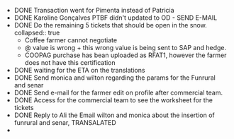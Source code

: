 - DONE Transaction went for Pimenta instead of Patricia
- DONE Karoline Gonçalves PTBF didn't updated to OD - SEND E-MAIL
- DONE Do the remaining 5 tickets that should be open in the snow.
  collapsed:: true
	- Coffee farmer cannot negotiate
	- @ value is wrong + this wrong value is being sent to SAP and hedge.
	- COOPAG purchase has bean uploaded as RFAT1, however the farmer does not have this certification
- DONE waiting for the ETA on the translations
- DONE Send monica and wilton regarding the params for the Funrural and senar
- DONE Send e-mail for the farmer edit on profile after commercial team.
- DONE Access for the commercial team to see the worksheet for the tickets
- DONE Reply to Ali the Email wilton and monica about the insertion of funrural and senar, TRANSALATED
-